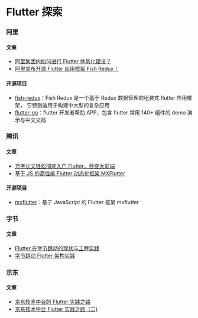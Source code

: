 # Flutter 探索

### 阿里

#### 文章

- [阿里集团内如何进行 Flutter 体系化建设？](https://juejin.im/post/5e85ae636fb9a03c741366f3)
- [阿里宣布开源 Flutter 应用框架 Fish Redux！](https://www.infoq.cn/article/hTdKPOLumZlUDA*c708e)

#### 开源项目

- [fish-redux](https://github.com/alibaba/fish-redux)：Fish Redux 是一个基于 Redux 数据管理的组装式 flutter 应用框架， 它特别适用于构建中大型的复杂应用
- [flutter-go](https://github.com/alibaba/flutter-go)：flutter 开发者帮助 APP，包含 flutter 常用 140+ 组件的 demo 演示与中文文档

### 腾讯

#### 文章

- [万字长文轻松彻底入门 Flutter，秒变大前端](https://zhuanlan.zhihu.com/p/90836859)
- [基于 JS 的高性能 Flutter 动态化框架 MXFlutter](https://cloud.tencent.com/developer/article/1472361)

#### 开源项目

- [mxflutter](https://github.com/mxflutter/mxflutter)：基于 JavaScript 的 Flutter 框架 mxflutter

### 字节

#### 文章

- [Flutter 在字节跳动的现状与工程实践](https://www.infoq.cn/article/EYYIY7tp133QAC4U3Y5R)
- [字节跳动 Flutter 架构实践](https://www.infoq.cn/article/D1dGL9sCXigtbai9jWZo)

### 京东

#### 文章

- [京东技术中台的 Flutter 实践之路](https://juejin.im/post/5d6f34056fb9a06acd453f38)
- [京东技术中台 Flutter 实践之路（二)](https://mp.weixin.qq.com/s/1NkYV8PI5xg5-cl53dAv7w)
